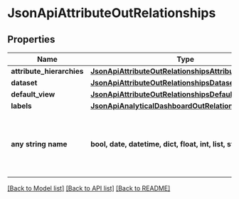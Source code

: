 # JsonApiAttributeOutRelationships


## Properties
Name | Type | Description | Notes
------------ | ------------- | ------------- | -------------
**attribute_hierarchies** | [**JsonApiAttributeOutRelationshipsAttributeHierarchies**](JsonApiAttributeOutRelationshipsAttributeHierarchies.md) |  | [optional] 
**dataset** | [**JsonApiAttributeOutRelationshipsDataset**](JsonApiAttributeOutRelationshipsDataset.md) |  | [optional] 
**default_view** | [**JsonApiAttributeOutRelationshipsDefaultView**](JsonApiAttributeOutRelationshipsDefaultView.md) |  | [optional] 
**labels** | [**JsonApiAnalyticalDashboardOutRelationshipsLabels**](JsonApiAnalyticalDashboardOutRelationshipsLabels.md) |  | [optional] 
**any string name** | **bool, date, datetime, dict, float, int, list, str, none_type** | any string name can be used but the value must be the correct type | [optional]

[[Back to Model list]](../README.md#documentation-for-models) [[Back to API list]](../README.md#documentation-for-api-endpoints) [[Back to README]](../README.md)


